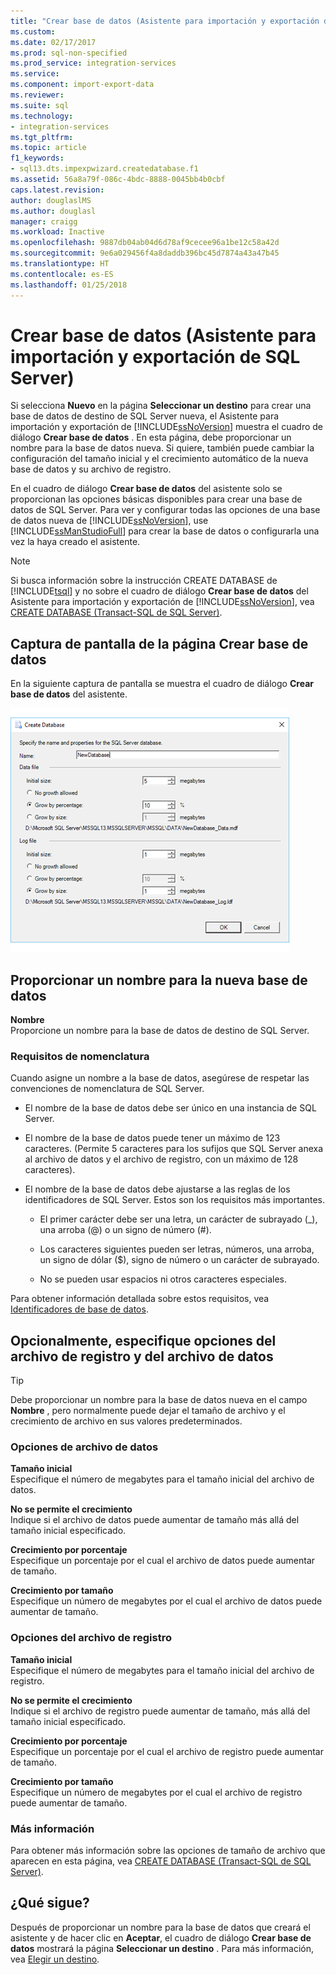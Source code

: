 ```yaml
---
title: "Crear base de datos (Asistente para importación y exportación de SQL Server) | Microsoft Docs"
ms.custom: 
ms.date: 02/17/2017
ms.prod: sql-non-specified
ms.prod_service: integration-services
ms.service: 
ms.component: import-export-data
ms.reviewer: 
ms.suite: sql
ms.technology:
- integration-services
ms.tgt_pltfrm: 
ms.topic: article
f1_keywords:
- sql13.dts.impexpwizard.createdatabase.f1
ms.assetid: 56a8a79f-086c-4bdc-8888-0045bb4b0cbf
caps.latest.revision: 
author: douglaslMS
ms.author: douglasl
manager: craigg
ms.workload: Inactive
ms.openlocfilehash: 9887db04ab04d6d78af9cecee96a1be12c58a42d
ms.sourcegitcommit: 9e6a029456f4a8daddb396bc45d7874a43a47b45
ms.translationtype: HT
ms.contentlocale: es-ES
ms.lasthandoff: 01/25/2018
---
```

# <a name="create-database-sql-server-import-and-export-wizard"></a>Crear base de datos (Asistente para importación y exportación de SQL Server)
Si selecciona **Nuevo** en la página **Seleccionar un destino** para crear una base de datos de destino de SQL Server nueva, el Asistente para importación y exportación de [!INCLUDE[ssNoVersion](../../includes/ssnoversion-md.md)] muestra el cuadro de diálogo **Crear base de datos** . En esta página, debe proporcionar un nombre para la base de datos nueva. Si quiere, también puede cambiar la configuración del tamaño inicial y el crecimiento automático de la nueva base de datos y su archivo de registro. 

En el cuadro de diálogo **Crear base de datos** del asistente solo se proporcionan las opciones básicas disponibles para crear una base de datos de SQL Server. Para ver y configurar todas las opciones de una base de datos nueva de [!INCLUDE[ssNoVersion](../../includes/ssnoversion-md.md)], use [!INCLUDE[ssManStudioFull](../../includes/ssmanstudiofull-md.md)] para crear la base de datos o configurarla una vez la haya creado el asistente. 

> [!NOTE]
> Si busca información sobre la instrucción CREATE DATABASE de [!INCLUDE[tsql](../../includes/tsql-md.md)] y no sobre el cuadro de diálogo **Crear base de datos** del Asistente para importación y exportación de [!INCLUDE[ssNoVersion](../../includes/ssnoversion-md.md)], vea [CREATE DATABASE &#40;Transact-SQL de SQL Server&#41;](../../t-sql/statements/create-database-sql-server-transact-sql.md).  

## <a name="screen-shot-of-the-create-database-page"></a>Captura de pantalla de la página Crear base de datos  
En la siguiente captura de pantalla se muestra el cuadro de diálogo **Crear base de datos** del asistente.  

![Página Crear base de datos del Asistente para importación y exportación](../../integration-services/import-export-data/media/create-database.png "Create database page of the Import and Export Wizard")  

## <a name="provide-a-name-for-the-new-database"></a>Proporcionar un nombre para la nueva base de datos  
**Nombre**  
 Proporcione un nombre para la base de datos de destino de SQL Server.
 
### <a name="naming-requirements"></a>Requisitos de nomenclatura
Cuando asigne un nombre a la base de datos, asegúrese de respetar las convenciones de nomenclatura de SQL Server.  
  
-   El nombre de la base de datos debe ser único en una instancia de SQL Server.  
  
-   El nombre de la base de datos puede tener un máximo de 123 caracteres. (Permite 5 caracteres para los sufijos que SQL Server anexa al archivo de datos y el archivo de registro, con un máximo de 128 caracteres).  
  
-   El nombre de la base de datos debe ajustarse a las reglas de los identificadores de SQL Server. Estos son los requisitos más importantes.  
  
    -   El primer carácter debe ser una letra, un carácter de subrayado (_), una arroba (@) o un signo de número (#).  
  
    -   Los caracteres siguientes pueden ser letras, números, una arroba, un signo de dólar ($), signo de número o un carácter de subrayado.  
  
    -   No se pueden usar espacios ni otros caracteres especiales.  
  
Para obtener información detallada sobre estos requisitos, vea [Identificadores de base de datos](../../relational-databases/databases/database-identifiers.md).  

## <a name="optionally-specify-data-file-and-log-file-options"></a>Opcionalmente, especifique opciones del archivo de registro y del archivo de datos

> [!TIP]
> Debe proporcionar un nombre para la base de datos nueva en el campo **Nombre** , pero normalmente puede dejar el tamaño de archivo y el crecimiento de archivo en sus valores predeterminados.

### <a name="data-file-options"></a>Opciones de archivo de datos  
 **Tamaño inicial**  
 Especifique el número de megabytes para el tamaño inicial del archivo de datos.  
  
 **No se permite el crecimiento**  
 Indique si el archivo de datos puede aumentar de tamaño más allá del tamaño inicial especificado.  
  
 **Crecimiento por porcentaje**  
 Especifique un porcentaje por el cual el archivo de datos puede aumentar de tamaño.  
  
 **Crecimiento por tamaño**  
 Especifique un número de megabytes por el cual el archivo de datos puede aumentar de tamaño.  
  
### <a name="log-file-options"></a>Opciones del archivo de registro  
 **Tamaño inicial**  
 Especifique el número de megabytes para el tamaño inicial del archivo de registro.  
  
 **No se permite el crecimiento**  
 Indique si el archivo de registro puede aumentar de tamaño, más allá del tamaño inicial especificado.  
  
 **Crecimiento por porcentaje**  
 Especifique un porcentaje por el cual el archivo de registro puede aumentar de tamaño.  
  
 **Crecimiento por tamaño**  
 Especifique un número de megabytes por el cual el archivo de registro puede aumentar de tamaño.  

### <a name="more-info"></a>Más información
Para obtener más información sobre las opciones de tamaño de archivo que aparecen en esta página, vea [CREATE DATABASE &#40;Transact-SQL de SQL Server&#41;](../../t-sql/statements/create-database-sql-server-transact-sql.md). 

## <a name="whats-next"></a>¿Qué sigue?  
 Después de proporcionar un nombre para la base de datos que creará el asistente y de hacer clic en **Aceptar**, el cuadro de diálogo **Crear base de datos** mostrará la página **Seleccionar un destino** . Para más información, vea [Elegir un destino](../../integration-services/import-export-data/choose-a-destination-sql-server-import-and-export-wizard.md).  

